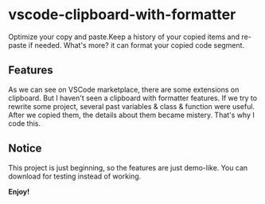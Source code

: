 # vscode-clipboard-with-formatter

Optimize your copy and paste.Keep a history of your copied items and re-paste if needed. What's more? it can format your copied code segment.

## Features

As we can see on VSCode marketplace, there are some extensions on clipboard. But I haven't seen a clipboard with formatter features.
If we try to rewrite some project, several past variables & class & function were useful. After we copied them, the details about them
became mistery. That's why I code this.

## Notice
This project is just beginning, so the features are just demo-like. You can download for testing instead of working.

**Enjoy!**
